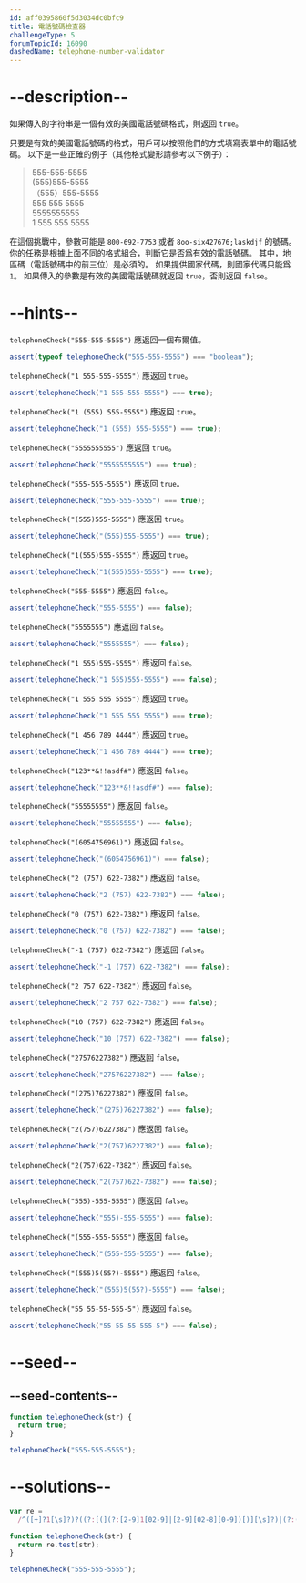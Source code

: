 ```yaml
---
id: aff0395860f5d3034dc0bfc9
title: 電話號碼檢查器
challengeType: 5
forumTopicId: 16090
dashedName: telephone-number-validator
---
```


# --description--

如果傳入的字符串是一個有效的美國電話號碼格式，則返回 `true`。

只要是有效的美國電話號碼的格式，用戶可以按照他們的方式填寫表單中的電話號碼。 以下是一些正確的例子（其他格式變形請參考以下例子）：

<blockquote>555-555-5555 <br> (555)555-5555 <br> （555）555-5555 <br> 555 555 5555 <br> 5555555555 <br> 1 555 555 5555</blockquote>

在這個挑戰中，參數可能是 `800-692-7753` 或者 `8oo-six427676;laskdjf` 的號碼。 你的任務是根據上面不同的格式組合，判斷它是否爲有效的電話號碼。 其中，地區碼（電話號碼中的前三位）是必須的。 如果提供國家代碼，則國家代碼只能爲 `1`。 如果傳入的參數是有效的美國電話號碼就返回 `true`，否則返回 `false`。

# --hints--

`telephoneCheck("555-555-5555")` 應返回一個布爾值。

```js
assert(typeof telephoneCheck("555-555-5555") === "boolean");
```

`telephoneCheck("1 555-555-5555")` 應返回 `true`。

```js
assert(telephoneCheck("1 555-555-5555") === true);
```

`telephoneCheck("1 (555) 555-5555")` 應返回 `true`。

```js
assert(telephoneCheck("1 (555) 555-5555") === true);
```

`telephoneCheck("5555555555")` 應返回 `true`。

```js
assert(telephoneCheck("5555555555") === true);
```

`telephoneCheck("555-555-5555")` 應返回 `true`。

```js
assert(telephoneCheck("555-555-5555") === true);
```

`telephoneCheck("(555)555-5555")` 應返回 `true`。

```js
assert(telephoneCheck("(555)555-5555") === true);
```

`telephoneCheck("1(555)555-5555")` 應返回 `true`。

```js
assert(telephoneCheck("1(555)555-5555") === true);
```

`telephoneCheck("555-5555")` 應返回 `false`。

```js
assert(telephoneCheck("555-5555") === false);
```

`telephoneCheck("5555555")` 應返回 `false`。

```js
assert(telephoneCheck("5555555") === false);
```

`telephoneCheck("1 555)555-5555")` 應返回 `false`。

```js
assert(telephoneCheck("1 555)555-5555") === false);
```

`telephoneCheck("1 555 555 5555")` 應返回 `true`。

```js
assert(telephoneCheck("1 555 555 5555") === true);
```

`telephoneCheck("1 456 789 4444")` 應返回 `true`。

```js
assert(telephoneCheck("1 456 789 4444") === true);
```

`telephoneCheck("123**&!!asdf#")` 應返回 `false`。

```js
assert(telephoneCheck("123**&!!asdf#") === false);
```

`telephoneCheck("55555555")` 應返回 `false`。

```js
assert(telephoneCheck("55555555") === false);
```

`telephoneCheck("(6054756961)")` 應返回 `false`。

```js
assert(telephoneCheck("(6054756961)") === false);
```

`telephoneCheck("2 (757) 622-7382")` 應返回 `false`。

```js
assert(telephoneCheck("2 (757) 622-7382") === false);
```

`telephoneCheck("0 (757) 622-7382")` 應返回 `false`。

```js
assert(telephoneCheck("0 (757) 622-7382") === false);
```

`telephoneCheck("-1 (757) 622-7382")` 應返回 `false`。

```js
assert(telephoneCheck("-1 (757) 622-7382") === false);
```

`telephoneCheck("2 757 622-7382")` 應返回 `false`。

```js
assert(telephoneCheck("2 757 622-7382") === false);
```

`telephoneCheck("10 (757) 622-7382")` 應返回 `false`。

```js
assert(telephoneCheck("10 (757) 622-7382") === false);
```

`telephoneCheck("27576227382")` 應返回 `false`。

```js
assert(telephoneCheck("27576227382") === false);
```

`telephoneCheck("(275)76227382")` 應返回 `false`。

```js
assert(telephoneCheck("(275)76227382") === false);
```

`telephoneCheck("2(757)6227382")` 應返回 `false`。

```js
assert(telephoneCheck("2(757)6227382") === false);
```

`telephoneCheck("2(757)622-7382")` 應返回 `false`。

```js
assert(telephoneCheck("2(757)622-7382") === false);
```

`telephoneCheck("555)-555-5555")` 應返回 `false`。

```js
assert(telephoneCheck("555)-555-5555") === false);
```

`telephoneCheck("(555-555-5555")` 應返回 `false`。

```js
assert(telephoneCheck("(555-555-5555") === false);
```

`telephoneCheck("(555)5(55?)-5555")` 應返回 `false`。

```js
assert(telephoneCheck("(555)5(55?)-5555") === false);
```

`telephoneCheck("55 55-55-555-5")` 應返回 `false`。

```js
assert(telephoneCheck("55 55-55-555-5") === false);
```

# --seed--

## --seed-contents--

```js
function telephoneCheck(str) {
  return true;
}

telephoneCheck("555-555-5555");
```

# --solutions--

```js
var re =
  /^([+]?1[\s]?)?((?:[(](?:[2-9]1[02-9]|[2-9][02-8][0-9])[)][\s]?)|(?:(?:[2-9]1[02-9]|[2-9][02-8][0-9])[\s.-]?)){1}([2-9]1[02-9]|[2-9][02-9]1|[2-9][02-9]{2}[\s.-]?){1}([0-9]{4}){1}$/;

function telephoneCheck(str) {
  return re.test(str);
}

telephoneCheck("555-555-5555");
```
